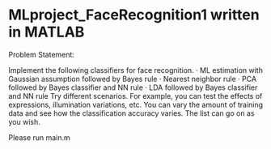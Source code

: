 # MLproject_FaceRecognition1 written in MATLAB
Problem Statement: 

Implement the following classifiers for face recognition.
· ML estimation with Gaussian assumption followed by Bayes rule
· Nearest neighbor rule
· PCA followed by Bayes classifier and NN rule
· LDA followed by Bayes classifier and NN rule
Try different scenarios. For example, you can test the effects of expressions, illumination variations,
etc. You can vary the amount of training data and see how the classification accuracy varies. The list
can go on as you wish.


Please run main.m
